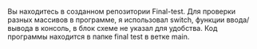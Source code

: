 Вы находитесь в созданном репозитории Final-test. Для проверки разных массивов в программе, я использовал switch, функции ввода/вывода в консоль, в блок схеме не указал для удобства. Код программы находится в папке final test в ветке main.  
